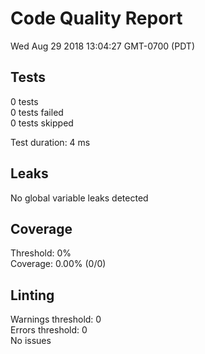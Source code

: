 # Code Quality Report  
Wed Aug 29 2018 13:04:27 GMT-0700 (PDT)  
  
## Tests
    
  
0 tests  
0 tests failed  
0 tests skipped  
  
Test duration: 4 ms  
  
  
## Leaks  
No global variable leaks detected  
  
  
## Coverage  
Threshold: 0%  
Coverage: 0.00% (0/0)  
  
  
## Linting  
Warnings threshold: 0  
Errors threshold: 0  
No issues  
  
